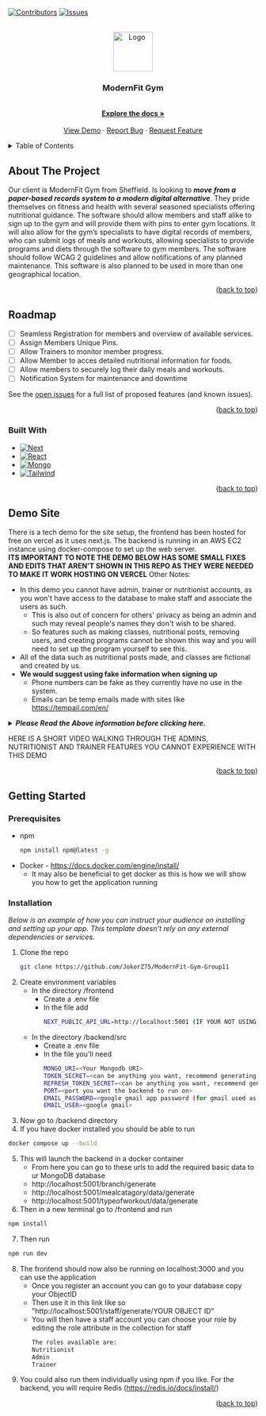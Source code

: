 <a name="readme-top"></a>



<!-- PROJECT SHIELDS -->
<!--
*** I'm using markdown "reference style" links for readability.
*** Reference links are enclosed in brackets [ ] instead of parentheses ( ).
*** See the bottom of this document for the declaration of the reference variables
*** for contributors-url, forks-url, etc. This is an optional, concise syntax you may use.
*** https://www.markdownguide.org/basic-syntax/#reference-style-links
-->
[![Contributors][contributors-shield]][contributors-url]
[![Issues][issues-shield]][issues-url]



<!-- PROJECT LOGO -->
<br />
<div align="center">
  <a href="https://github.com/JokerZ75/ModernFit-Gym-Group11">
    <img src="images/logo.png" alt="Logo" width="80" height="80">
  </a>

  <h3 align="center">ModernFit Gym</h3>

  <p align="center">
    <br />
    <a href="https://github.com/JokerZ75/ModernFit-Gym-Group11"><strong>Explore the docs »</strong></a>
    <br />
    <br />
    <a href="https://github.com/JokerZ75/ModernFit-Gym-Group11">View Demo</a>
    ·
    <a href="https://github.com/JokerZ75/ModernFit-Gym-Group11/issues">Report Bug</a>
    ·
    <a href="https://github.com/JokerZ75/ModernFit-Gym-Group11/issues">Request Feature</a>
  </p>
</div>



<!-- TABLE OF CONTENTS -->
<details>
  <summary>Table of Contents</summary>
  <ol>
    <li>
      <a href="#about-the-project">About The Project</a>
      <ul>
        <li><a href="#built-with">Built With</a></li>
      </ul>
    </li>
    <li><a href="#demo-site">Demo Site</a></li>
    <li>
      <a href="#getting-started">Getting Started</a>
      <ul>
        <li><a href="#prerequisites">Prerequisites</a></li>
        <li><a href="#installation">Installation</a></li>
      </ul>
    </li>
  </ol>
</details>



<!-- ABOUT THE PROJECT -->
## About The Project

Our client is ModernFit Gym from Sheffield. Is looking to **_move from a paper-based records system to a modern digital alternative_**.
They pride themselves on fitness and health with several seasoned specialists offering nutritional guidance. The software should allow members and staff alike to sign up to the gym and will provide them with pins to enter gym locations. It will also allow for the gym’s specialists to have digital records of members, who can submit logs of meals and workouts, allowing specialists to provide programs and diets through the software to gym members. The software should follow WCAG 2 guidelines and allow notifications of any planned maintenance. This software is also planned to be used in more than one geographical location.

<p align="right">(<a href="#readme-top">back to top</a>)</p>

<!-- ROADMAP -->
## Roadmap

- [ ] Seamless Registration for members and overview of available services.
- [ ] Assign Members Unique Pins.
- [ ] Allow Trainers to monitor member progress.
- [ ] Allow Member to acces detailed nutritional information for foods.
- [ ] Allow members to securely log their daily meals and workouts.
- [ ] Notification System for maintenance and downtime

See the [open issues](https://github.com/othneildrew/Best-README-Template/issues) for a full list of proposed features (and known issues).

<p align="right">(<a href="#readme-top">back to top</a>)</p>


### Built With

* [![Next][Next.js]][Next-url]
* [![React][React.js]][React-url]
* [![Mongo][MongoDB]][MongoDB-url]
* [![Tailwind][Tailwind.CSS]][Tailwind.CSS-url]

<p align="right">(<a href="#readme-top">back to top</a>)</p>

<!-- TECH DEMO --> 
## Demo Site

There is a tech demo for the site setup, the frontend has been hosted for free on vercel as it uses next.js.
The backend is running in an AWS EC2 instance using docker-compose to set up the web server.
</br>
**ITS IMPORTANT TO NOTE THE DEMO BELOW HAS SOME SMALL FIXES AND EDITS THAT AREN'T SHOWN IN THIS REPO AS THEY WERE NEEDED TO MAKE IT WORK HOSTING ON VERCEL**
Other Notes:
* In this demo you cannot have admin, trainer or nutritionist accounts, as you won't have access to the database to make staff and associate the users as such.
    * This is also out of concern for others' privacy as being an admin and such may reveal people's names they don't wish to be shared.
    * So features such as making classes, nutritional posts, removing users, and creating programs cannot be shown this way and you will need to set up the program yourself to see this.
* All of the data such as nutritional posts made, and classes are fictional and created by us.
* __We would suggest using fake information when signing up__
    * Phone numbers can be fake as they currently have no use in the system.
    * Emails can be temp emails made with sites like https://tempail.com/en/

<details>
  <summary><i><b>Please Read the Above information before clicking here.</b></i></summary>
<a href="https://modern-fit-frontend-x1sc.vercel.app/" target="_blank">DEMO SITE</a>
</details>

HERE IS A SHORT VIDEO WALKING THROUGH THE ADMINS, NUTRITIONIST AND TRAINER FEATURES YOU CANNOT EXPERIENCE WITH THIS DEMO 


<p align="right">(<a href="#readme-top">back to top</a>)</p>



<!-- GETTING STARTED -->
## Getting Started

### Prerequisites

* npm
  ```sh
  npm install npm@latest -g
  ```
* Docker - https://docs.docker.com/engine/install/ 
    * It may also be beneficial to get docker as this is how we will show you how to get the application running

### Installation

_Below is an example of how you can instruct your audience on installing and setting up your app. This template doesn't rely on any external dependencies or services._

1. Clone the repo
   ```sh
   git clone https://github.com/JokerZ75/ModernFit-Gym-Group11
   ```
2. Create environment variables
    - In the directory /frontend
        - Create a .env file
        - In the file add
          ```sh
          NEXT_PUBLIC_API_URL=http://localhost:5001 (IF YOUR NOT USING THE DOCKER COMPOSE YOU CAN USE WHATEVER PORT YOU LIKE AS LONG AS ITS THE ONE UR BACKEND IS RUNNING ON)
          ```
    - In the directory /backend/src
        - Create a .env file
        - In the file you'll need
          ```sh
          MONGO_URI=<Your Mongodb URI>
          TOKEN_SECRET=<can be anything you want, recommend generating long hex string>
          REFRESH_TOKEN_SECRET=<can be anything you want, recommend generating long hex string>
          PORT=<port you want the backend to run on>
          EMAIL_PASSWORD=<google gmail app password (for gmail used as EMAIL_USER)>
          EMAIL_USER=<google gmail>
          ```
3. Now go to /backend directory
4. If you have docker installed you should be able to run
```sh
docker compose up --build
```
5. This will launch the backend in a docker container
    - From here you can go to these urls to add the required basic data to ur MongoDB database
    - http://localhost:5001/branch/generate 
    - http://localhost:5001/mealcatagory/data/generate
    - http://localhost:5001/typeofworkout/data/generate
6. Then in a new terminal go to /frontend and run
```sh
npm install
```
7. Then run
```sh
npm run dev
```
8. The frontend should now also be running on localhost:3000 and you can use the application
    - Once you register an account you can go to your database copy your ObjectID
    - Then use it in this link like so  "http://localhost:5001/staff/generate/YOUR OBJECT ID"
    - You will then have a staff account you can choose your role by editing the role attribute in the collection for staff
      ```sh
      The roles available are:
      Nutritionist
      Admin
      Trainer
      ```
9. You could also run them individually using npm if you like. For the backend, you will require Redis (https://redis.io/docs/install/)
<p align="right">(<a href="#readme-top">back to top</a>)</p>







<!-- MARKDOWN LINKS & IMAGES -->
<!-- https://www.markdownguide.org/basic-syntax/#reference-style-links -->
[contributors-shield]: https://img.shields.io/github/contributors/JokerZ75/ModernFit-Gym-Group11.svg?style=for-the-badge
[contributors-url]: https://github.com/JokerZ75/ModernFit-Gym-Group11/graphs/contributors
[issues-shield]: https://img.shields.io/github/issues/JokerZ75/ModernFit-Gym-Group11.svg?style=for-the-badge
[issues-url]: https://github.com/JokerZ75/ModernFit-Gym-Group11/issues
[Next.js]: https://img.shields.io/badge/next.js-000000?style=for-the-badge&logo=nextdotjs&logoColor=white
[Next-url]: https://nextjs.org/
[React.js]: https://img.shields.io/badge/React-20232A?style=for-the-badge&logo=react&logoColor=61DAFB
[React-url]: https://reactjs.org/
[MongoDB]: https://img.shields.io/badge/MongoDB-4EA94B?style=for-the-badge&logo=mongodb&logoColor=white
[MongoDB-url]: https://www.mongodb.com/
[Tailwind.CSS]: https://img.shields.io/badge/Tailwind_CSS-38B2AC?style=for-the-badge&logo=tailwind-css&logoColor=white
[Tailwind.CSS-url]: https://tailwindcss.com/


